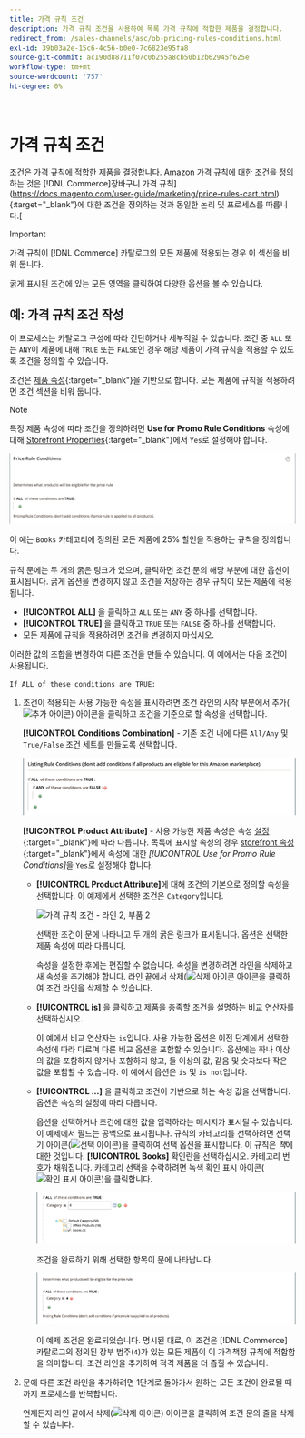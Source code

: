 ```yaml
---
title: 가격 규칙 조건
description: 가격 규칙 조건을 사용하여 목록 가격 규칙에 적합한 제품을 결정합니다.
redirect_from: /sales-channels/asc/ob-pricing-rules-conditions.html
exl-id: 39b03a2e-15c6-4c56-b0e0-7c6823e95fa8
source-git-commit: ac190d88711f07c0b255a8cb50b12b62945f625e
workflow-type: tm+mt
source-wordcount: '757'
ht-degree: 0%

---
```


# 가격 규칙 조건

조건은 가격 규칙에 적합한 제품을 결정합니다. Amazon 가격 규칙에 대한 조건을 정의하는 것은 [!DNL Commerce]장바구니 가격 규칙](https://docs.magento.com/user-guide/marketing/price-rules-cart.html){:target=&quot;_blank&quot;}에 대한 조건을 정의하는 것과 동일한 논리 및 프로세스를 따릅니다.[

>[!IMPORTANT]
>
>가격 규칙이 [!DNL Commerce] 카탈로그의 모든 제품에 적용되는 경우 이 섹션을 비워 둡니다.

굵게 표시된 조건에 있는 모든 영역을 클릭하여 다양한 옵션을 볼 수 있습니다.

## 예: 가격 규칙 조건 작성

이 프로세스는 카탈로그 구성에 따라 간단하거나 세부적일 수 있습니다. 조건 중 `ALL` 또는 `ANY`이 제품에 대해 `TRUE` 또는 `FALSE`인 경우 해당 제품이 가격 규칙을 적용할 수 있도록 조건을 정의할 수 있습니다.

조건은 [제품 속성](https://docs.magento.com/user-guide/catalog/product-attributes.html){:target=&quot;_blank&quot;}을 기반으로 합니다. 모든 제품에 규칙을 적용하려면 조건 섹션을 비워 둡니다.

>[!NOTE]
>
>특정 제품 속성에 따라 조건을 정의하려면 **Use for Promo Rule Conditions** 속성에 대해 [Storefront Properties](https://docs.magento.com/user-guide/stores/attribute-product-create.html){:target=&quot;_blank&quot;}에서 `Yes`로 설정해야 합니다.

![가격 규칙 조건 - 라인 1](assets/ob-price-rules-condition-1.png)

이 예는 `Books` 카테고리에 정의된 모든 제품에 25% 할인을 적용하는 규칙을 정의합니다.

규칙 문에는 두 개의 굵은 링크가 있으며, 클릭하면 조건 문의 해당 부분에 대한 옵션이 표시됩니다. 굵게 옵션을 변경하지 않고 조건을 저장하는 경우 규칙이 모든 제품에 적용됩니다.

- **[!UICONTROL ALL]** 을 클릭하고 `ALL` 또는 `ANY` 중 하나를 선택합니다.
- **[!UICONTROL TRUE]** 을 클릭하고 `TRUE` 또는 `FALSE` 중 하나를 선택합니다.
- 모든 제품에 규칙을 적용하려면 조건을 변경하지 마십시오.

이러한 값의 조합을 변경하여 다른 조건을 만들 수 있습니다. 이 예에서는 다음 조건이 사용됩니다.

`If ALL of these conditions are TRUE:`

1. 조건이 적용되는 사용 가능한 속성을 표시하려면 조건 라인의 시작 부분에서 추가(![추가 아이콘](assets/btn-add-grn.png)) 아이콘을 클릭하고 조건을 기준으로 할 속성을 선택합니다.

   **[!UICONTROL Conditions Combination]** - 기존 조건 내에 다른  `All/Any` 및  `True/False` 조건 세트를 만들도록 선택합니다.

   ![가격 규칙 조건 조합](assets/ob-conditions-combinations.png)

   **[!UICONTROL Product Attribute]** - 사용 가능한 제품 속성은 속성  [설정](https://docs.magento.com/user-guide/stores/attribute-product-create.html){:target=&quot;_blank&quot;}에 따라 다릅니다. 목록에 표시할 속성의 경우 [storefront 속성](https://docs.magento.com/user-guide/stores/attribute-product-create.html){:target=&quot;_blank&quot;}에서 속성에 대한 *[!UICONTROL Use for Promo Rule Conditions]*&#x200B;을 `Yes`로 설정해야 합니다.

   - **[!UICONTROL Product Attribute]**&#x200B;에 대해 조건의 기본으로 정의할 속성을 선택합니다. 이 예제에서 선택한 조건은 `Category`입니다.

      ![가격 규칙 조건 - 라인 2, 부품 2](assets/ob-price-rule-condition-2.png)

      선택한 조건이 문에 나타나고 두 개의 굵은 링크가 표시됩니다. 옵션은 선택한 제품 속성에 따라 다릅니다.

      속성을 설정한 후에는 편집할 수 없습니다. 속성을 변경하려면 라인을 삭제하고 새 속성을 추가해야 합니다. 라인 끝에서 삭제(![삭제 아이콘](assets/btn-del-red.png) 아이콘을 클릭하여 조건 라인을 삭제할 수 있습니다.

   - **[!UICONTROL is]** 을 클릭하고 제품을 충족할 조건을 설명하는 비교 연산자를 선택하십시오.

      이 예에서 비교 연산자는 `is`입니다. 사용 가능한 옵션은 이전 단계에서 선택한 속성에 따라 다르며 다른 비교 옵션을 포함할 수 있습니다. 옵션에는 하나 이상의 값을 포함하지 않거나 포함하지 않고, 둘 이상의 값, 같음 및 숫자보다 작은 값을 포함할 수 있습니다. 이 예에서 옵션은 `is` 및 `is not`입니다.

   - **[!UICONTROL ...]** 을 클릭하고 조건이 기반으로 하는 속성 값을 선택합니다. 옵션은 속성의 설정에 따라 다릅니다.

      옵션을 선택하거나 조건에 대한 값을 입력하라는 메시지가 표시될 수 있습니다. 이 예제에서 필드는 공백으로 표시됩니다. 규칙의 카테고리를 선택하려면 선택기 아이콘(![선택 아이콘](assets/btn-chooser.png))을 클릭하여 선택 옵션을 표시합니다. 이 규칙은 _책_&#x200B;에 대한 것입니다. **[!UICONTROL Books]** 확인란을 선택하십시오. 카테고리 번호가 채워집니다. 카테고리 선택을 수락하려면 녹색 확인 표시 아이콘(![확인 표시 아이콘](assets/btn-check-mark-green.png))을 클릭합니다.

      ![가격 규칙 조건 - 라인 2, 부품 3](assets/ob-price-rule-condition-3.png)

      조건을 완료하기 위해 선택한 항목이 문에 나타납니다.

      ![가격 규칙 조건 - 라인 2, 부품 4](assets/ob-price-rule-condition-4.png)

      이 예제 조건은 완료되었습니다. 명시된 대로, 이 조건은 [!DNL Commerce] 카탈로그의 정의된 장부 범주(`4`)가 있는 모든 제품이 이 가격책정 규칙에 적합함을 의미합니다. 조건 라인을 추가하여 적격 제품을 더 좁힐 수 있습니다.

1. 문에 다른 조건 라인을 추가하려면 1단계로 돌아가서 원하는 모든 조건이 완료될 때까지 프로세스를 반복합니다.

   언제든지 라인 끝에서 삭제(![삭제 아이콘](assets/btn-del-red.png)) 아이콘을 클릭하여 조건 문의 줄을 삭제할 수 있습니다.
